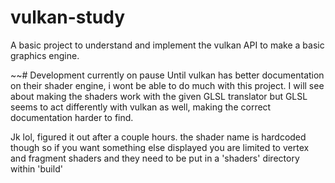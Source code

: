 # vulkan-study
A basic project to understand and implement the vulkan API to make a basic graphics engine.

~~# Development currently on pause
Until vulkan has better documentation on their shader engine, i wont be able to do much with this project. I will see about making the shaders work with the given GLSL translator but GLSL seems to act differently with vulkan as well, making the correct documentation harder to find.

Jk lol, figured it out after a couple hours. the shader name is hardcoded though so if you want something else displayed you are limited to vertex and fragment shaders and they need to be put in a 'shaders' directory within 'build'
